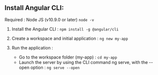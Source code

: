 ## Install Angular CLI: 

Required : Node JS (v10.9.0 or later) `node -v`

1. Install the Angular CLI :  `npm install -g @angular/cli`

2. Create a workspace and initial application : `ng new my-app`

3. Run the application : 
    - Go to the workspace folder (my-app) : `cd my-app`
    - Launch  the server by using the CLI command ng serve, with the --open option : `ng serve --open`
